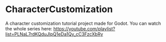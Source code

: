# CharacterCustomization
A character customization tutorial project made for Godot.
You can watch the whole series here: https://youtube.com/playlist?list=PLNaL7rdKQduJlpQ1eDa1Qy_cC3FzcXbRy
